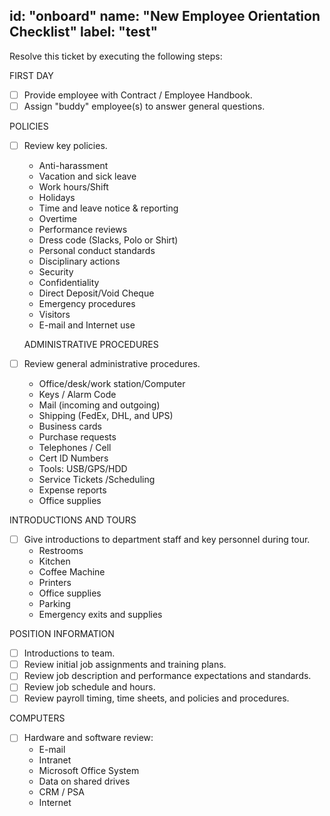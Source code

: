 id: "onboard"
name: "New Employee Orientation Checklist"
label: "test"
---

Resolve this ticket by executing the following steps:

FIRST DAY 

- [ ] Provide employee with Contract / Employee Handbook.
- [ ] Assign "buddy" employee(s) to answer general questions.

POLICIES 

- [ ] Review key policies.
  - Anti-harassment
  - Vacation and sick leave
  - Work hours/Shift
  - Holidays
  - Time and leave notice & reporting
  - Overtime
  - Performance reviews
  - Dress code (Slacks, Polo or Shirt)
  - Personal conduct standards
  - Disciplinary actions
  - Security
  - Confidentiality
  - Direct Deposit/Void Cheque
  - Emergency procedures
  - Visitors
  - E-mail and Internet use

  ADMINISTRATIVE PROCEDURES 

- [ ] Review general administrative procedures.
  - Office/desk/work station/Computer 
  - Keys / Alarm Code 
  - Mail (incoming and outgoing) 
  - Shipping (FedEx, DHL, and UPS) 
  - Business cards 
  - Purchase requests 
  - Telephones / Cell 
  - Cert ID Numbers
  - Tools: USB/GPS/HDD 
  - Service Tickets /Scheduling
  - Expense reports
  - Office supplies 

INTRODUCTIONS AND TOURS 

- [ ] Give introductions to department staff and key personnel during tour.
  - Restrooms
  - Kitchen
  - Coffee Machine
  - Printers
  - Office supplies
  - Parking
  - Emergency exits and supplies 

POSITION INFORMATION 

- [ ] Introductions to team.
- [ ] Review initial job assignments and training plans. 
- [ ] Review job description and performance expectations and standards. 
- [ ] Review job schedule and hours.
- [ ] Review payroll timing, time sheets, and policies and procedures. 

COMPUTERS

- [ ] Hardware and software review:
  - E-mail 
  - Intranet
  - Microsoft Office System
  - Data on shared drives
  - CRM / PSA
  - Internet
